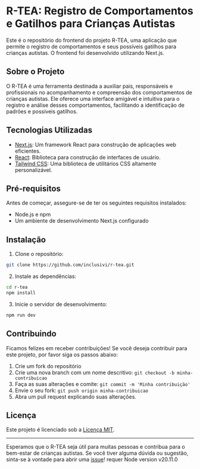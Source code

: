 # R-TEA: Registro de Comportamentos e Gatilhos para Crianças Autistas

Este é o repositório do frontend do projeto R-TEA, uma aplicação que permite o registro de comportamentos e seus possíveis gatilhos para crianças autistas. O frontend foi desenvolvido utilizando Next.js.

## Sobre o Projeto

O R-TEA é uma ferramenta destinada a auxiliar pais, responsáveis e profissionais no acompanhamento e compreensão dos comportamentos de crianças autistas. Ele oferece uma interface amigável e intuitiva para o registro e análise desses comportamentos, facilitando a identificação de padrões e possíveis gatilhos.

## Tecnologias Utilizadas

- [Next.js](https://nextjs.org/): Um framework React para construção de aplicações web eficientes.
- [React](https://reactjs.org/): Biblioteca para construção de interfaces de usuário.
- [Tailwind CSS](https://tailwindcss.com/): Uma biblioteca de utilitários CSS altamente personalizável.

## Pré-requisitos

Antes de começar, assegure-se de ter os seguintes requisitos instalados:

- Node.js e npm
- Um ambiente de desenvolvimento Next.js configurado

## Instalação

1. Clone o repositório:

```bash
git clone https://github.com/inclusivi/r-tea.git
```

2. Instale as dependências:

```bash
cd r-tea
npm install
```

3. Inicie o servidor de desenvolvimento:

```bash
npm run dev
```

## Contribuindo

Ficamos felizes em receber contribuições! Se você deseja contribuir para este projeto, por favor siga os passos abaixo:

1. Crie um fork do repositório
2. Crie uma nova branch com um nome descritivo: `git checkout -b minha-contribuicao`
3. Faça as suas alterações e comite: `git commit -m 'Minha contribuição'`
4. Envie o seu fork: `git push origin minha-contribuicao`
5. Abra um pull request explicando suas alterações.

## Licença

Este projeto é licenciado sob a [Licença MIT](LICENSE).

---

Esperamos que o R-TEA seja útil para muitas pessoas e contribua para o bem-estar de crianças autistas. Se você tiver alguma dúvida ou sugestão, sinta-se à vontade para abrir uma [issue](https://github.com/felipe-louzas/univesp-pi-rtea-frontend/issues)!
requer Node version v20.11.0
